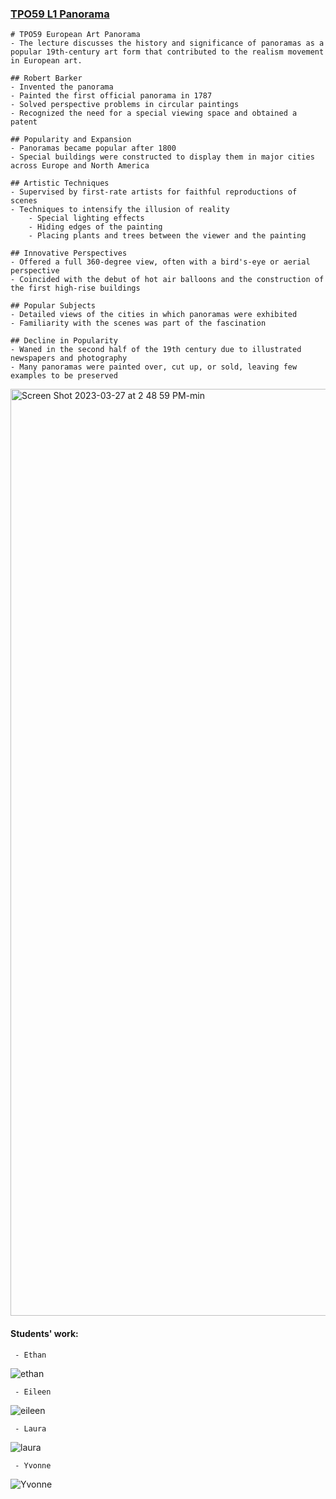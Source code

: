 
### [TPO59 L1 Panorama](https://t.weixue100.com/toefl/listening/61797.html) 

```
# TPO59 European Art Panorama
- The lecture discusses the history and significance of panoramas as a popular 19th-century art form that contributed to the realism movement in European art.

## Robert Barker
- Invented the panorama
- Painted the first official panorama in 1787
- Solved perspective problems in circular paintings
- Recognized the need for a special viewing space and obtained a patent

## Popularity and Expansion
- Panoramas became popular after 1800
- Special buildings were constructed to display them in major cities across Europe and North America

## Artistic Techniques
- Supervised by first-rate artists for faithful reproductions of scenes
- Techniques to intensify the illusion of reality
    - Special lighting effects
    - Hiding edges of the painting
    - Placing plants and trees between the viewer and the painting

## Innovative Perspectives
- Offered a full 360-degree view, often with a bird's-eye or aerial perspective
- Coincided with the debut of hot air balloons and the construction of the first high-rise buildings

## Popular Subjects
- Detailed views of the cities in which panoramas were exhibited
- Familiarity with the scenes was part of the fascination

## Decline in Popularity
- Waned in the second half of the 19th century due to illustrated newspapers and photography
- Many panoramas were painted over, cut up, or sold, leaving few examples to be preserved

```
<img width="1483" alt="Screen Shot 2023-03-27 at 2 48 59 PM-min" src="https://user-images.githubusercontent.com/105401427/227862578-83afdcdd-90f3-4026-ba42-ab1895bace47.png">

#### Students' work:
     - Ethan
     
![ethan](https://user-images.githubusercontent.com/105401427/227861546-03d35202-196f-44f8-91e2-a228e317d95a.JPG)
     
     - Eileen
     
![eileen](https://user-images.githubusercontent.com/105401427/227861579-20000265-be21-434b-9358-cd6b2a6d0e7e.JPG)

     - Laura 
     
![laura](https://user-images.githubusercontent.com/105401427/227861654-2fd0d45c-0289-4953-8c0e-791bc8d2b06e.JPG)

     - Yvonne 
     
![Yvonne](https://user-images.githubusercontent.com/105401427/227861677-0a7d1de3-4e8c-4678-810f-8563d96752ce.JPG)
